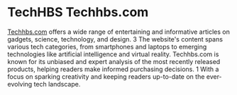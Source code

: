 # TechHBS Techhbs.com 
[Techhbs.com](url) offers a wide range of entertaining and informative articles on gadgets, science, technology, and design. 3 The website's content spans various tech categories, from smartphones and laptops to emerging technologies like artificial intelligence and virtual reality. Techhbs.com is known for its unbiased and expert analysis of the most recently released products, helping readers make informed purchasing decisions. 1 With a focus on sparking creativity and keeping readers up-to-date on the ever-evolving tech landscape.
